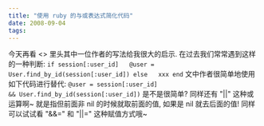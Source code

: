 ```yaml
---
title: "使用 ruby 的与或表达式简化代码"
date: 2008-09-04
tags:
---
```


今天再看 &lt;&gt; 里头其中一位作者的写法给我很大的启示. 在过去我们常常遇到这样的一种判断:
<code>if session[:user_id]
  @user = User.find_by_id(session[:user_id])
else
  xxx
end</code>
文中作者很简单地使用如下代码进行替代:
<code>@user = session[:user_id] &amp;&amp; User.find_by_id(session[:user_id])</code>
是不是很简单? 同样还有 "||" 这种或运算啊~ 就是指但前面非 nil 的时候就取前面的值, 如果是 nil 就去后面的值!
同样可以试试看 "&amp;&amp;=" 和 "||=" 这种赋值方式哦~
